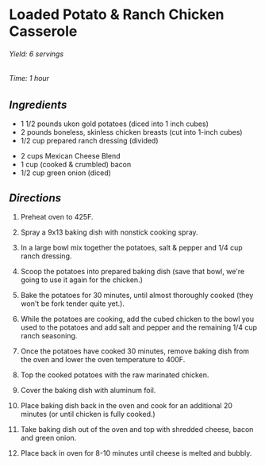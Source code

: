 # Loaded Potato & Ranch Chicken Casserole

######  Yield: 6 servings
######  Time:  1 hour

##  *Ingredients*
- 1 1/2 pounds ukon gold potatoes (diced into 1 inch cubes)
- 2 pounds boneless, skinless chicken breasts (cut into 1-inch cubes)
- 1/2 cup prepared ranch dressing (divided)
<!--  -->
- 2 cups Mexican Cheese Blend
- 1 cup (cooked & crumbled) bacon
- 1/2 cup green onion (diced)
##  *Directions*
1. Preheat oven to 425F.

2. Spray a 9x13 baking dish with nonstick cooking spray.

3. In a large bowl mix together the potatoes, salt & pepper and 1/4 cup ranch dressing.

4. Scoop the potatoes into prepared baking dish (save that bowl, we're going to use it again for the chicken.)

5. Bake the potatoes for 30 minutes, until almost thoroughly cooked (they won't be fork tender quite yet.).

6. While the potatoes are cooking, add the cubed chicken to the bowl you used to the potatoes and add salt and pepper and the remaining 1/4 cup ranch seasoning.

7. Once the potatoes have cooked 30 minutes, remove baking dish from the oven and lower the oven temperature to 400F.

8. Top the cooked potatoes with the raw marinated chicken.

9. Cover the baking dish with aluminum foil.

10. Place baking dish back in the oven and cook for an additional 20 minutes (or until chicken is fully cooked.)

11. Take baking dish out of the oven and top with shredded cheese, bacon and green onion.

12. Place back in oven for 8-10 minutes until cheese is melted and bubbly.